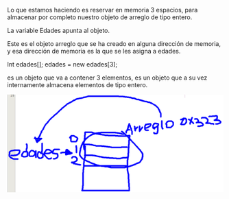 Lo que estamos haciendo es reservar en memoria 3 espacios, para almacenar por completo nuestro objeto de arreglo de tipo entero.

La variable Edades apunta al objeto.

Este es el objeto arreglo que se ha creado en alguna dirección de memoria, y esa dirección de memoria es la que se les asigna a edades.

Int edades[];
edades = new edades[3];

es un objeto que va a contener 3 elementos, es un objeto que a su vez internamente almacena elementos de tipo entero.


![arregloentero](/imagenesjava/arregloentero.png "arregloentero")